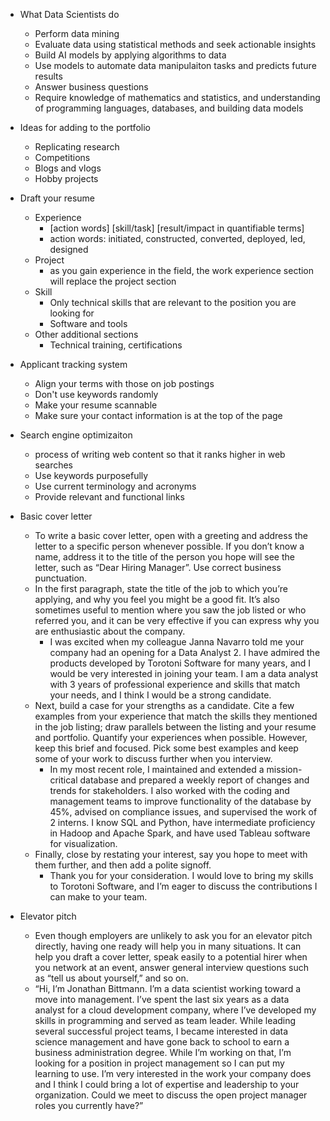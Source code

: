 * What Data Scientists do
  - Perform data mining
  - Evaluate data using statistical methods and seek actionable insights
  - Build AI models by applying algorithms to data
  - Use models to automate data manipulaiton tasks and predicts future results
  - Answer business questions
  - Require knowledge of mathematics and statistics, and understanding of programming languages, databases, and building data models

* Ideas for adding to the portfolio
  - Replicating research
  - Competitions
  - Blogs and vlogs
  - Hobby projects

* Draft your resume
  - Experience
    - [action words] [skill/task] [result/impact in quantifiable terms]
    - action words: initiated, constructed, converted, deployed, led, designed
  - Project
    - as you gain experience in the field, the work experience section will replace the project section
  - Skill
    - Only technical skills that are relevant to the position you are looking for
    - Software and tools
  - Other additional sections
    - Technical training, certifications

* Applicant tracking system 
  - Align your terms with those on job postings
  - Don't use keywords randomly
  - Make your resume scannable
  - Make sure your contact information is at the top of the page

* Search engine optimizaiton
  - process of writing web content so that it ranks higher in web searches
  - Use keywords purposefully
  - Use current terminology and acronyms
  - Provide relevant and functional links

* Basic cover letter
  - To write a basic cover letter, open with a greeting and address the letter to a specific person whenever possible. If you don’t know a name, address it to the title of the person you hope will see the letter, such as “Dear Hiring Manager”. Use correct business punctuation.
  - In the first paragraph, state the title of the job to which you’re applying, and why you feel you might be a good fit. It’s also sometimes useful to mention where you saw the job listed or who referred you, and it can be very effective if you can express why you are enthusiastic about the company.
    - I was excited when my colleague Janna Navarro told me your company had an opening for a Data Analyst 2. I have admired the products developed by Torotoni Software for many years, and I would be very interested in joining your team. I am a data analyst with 3 years of professional experience and skills that match your needs, and I think I would be a strong candidate.
  - Next, build a case for your strengths as a candidate. Cite a few examples from your experience that match the skills they mentioned in the job listing; draw parallels between the listing and your resume and portfolio. Quantify your experiences when possible. However, keep this brief and focused. Pick some best examples and keep some of your work to discuss further when you interview.
    - In my most recent role, I maintained and extended a mission-critical database and prepared a weekly report of changes and trends for stakeholders. I also worked with the coding and management teams to improve functionality of the database by 45%, advised on compliance issues, and supervised the work of 2 interns. I know SQL and Python, have intermediate proficiency in Hadoop and Apache Spark, and have used Tableau software for visualization.
  - Finally, close by restating your interest, say you hope to meet with them further, and then add a polite signoff.
    - Thank you for your consideration. I would love to bring my skills to Torotoni Software, and I’m eager to discuss the contributions I can make to your team.

* Elevator pitch
  - Even though employers are unlikely to ask you for an elevator pitch directly, having one ready will help you in many situations. It can help you draft a cover letter, speak easily to a potential hirer when you network at an event, answer general interview questions such as “tell us about yourself,” and so on.
  - “Hi, I’m Jonathan Bittmann. I’m a data scientist working toward a move into management. I’ve spent the last six years as a data analyst for a cloud development company, where I’ve developed my skills in programming and served as team leader. While leading several successful project teams, I became interested in data science management and have gone back to school to earn a business administration degree. While I’m working on that, I’m looking for a position in project management so I can put my learning to use. I’m very interested in the work your company does and I think I could bring a lot of expertise and leadership to your organization. Could we meet to discuss the open project manager roles you currently have?”
